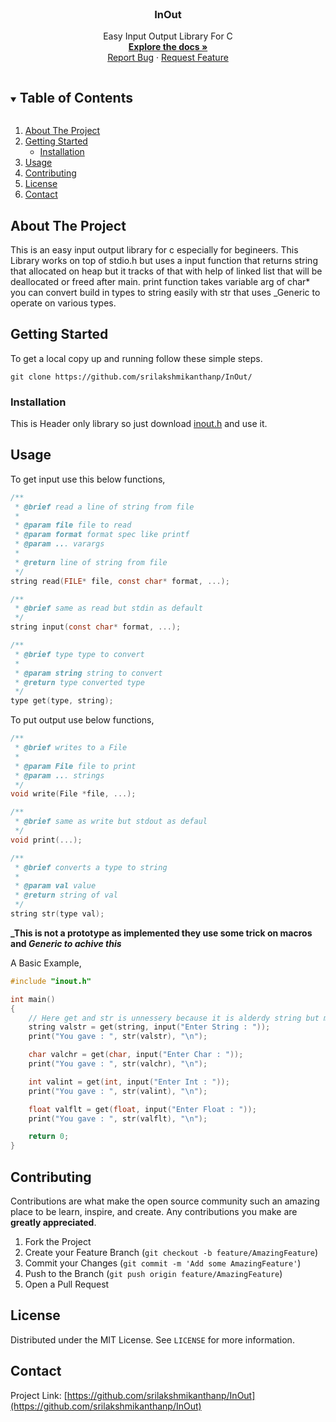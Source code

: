 <!-- PROJECT LOGO -->
<br />
<p align="center">
  <h3 align="center">InOut</h3>
  <p align="center">
    Easy Input Output Library For C
    <br />
    <a href="https://srilakshmikanthanp.github.io/InOut/docs/html/"><strong>Explore the docs »</strong></a>
    <br />
    <a href="https://github.com/srilakshmikanthanp/InOut/issues">Report Bug</a>
    ·
    <a href="https://github.com/srilakshmikanthanp/InOut/issues">Request Feature</a>
  </p>
</p>

<!-- TABLE OF CONTENTS -->
<details open="open">
  <summary><h2 style="display: inline-block">Table of Contents</h2></summary>
  <ol>
    <li>
      <a href="#about-the-project">About The Project</a>
    </li>
    <li>
      <a href="#getting-started">Getting Started</a>
      <ul>
        <li><a href="#installation">Installation</a></li>
      </ul>
    </li>
    <li><a href="#usage">Usage</a></li>
    <li><a href="#contributing">Contributing</a></li>
    <li><a href="#license">License</a></li>
    <li><a href="#contact">Contact</a></li>
  </ol>
</details>

<!-- ABOUT THE PROJECT -->
## About The Project

This is an easy input output library for c especially for begineers. This Library works on top of stdio.h but uses a input function that returns string that allocated on heap but it tracks of that with help of linked list that will be deallocated or freed after main. print function takes variable arg of char* you can convert build in types to string easily with str that uses _Generic to operate on various types.

<!-- GETTING STARTED -->
## Getting Started

To get a local copy up and running follow these simple steps.

~~~shell
git clone https://github.com/srilakshmikanthanp/InOut/
~~~

### Installation

This is Header only library so just download [inout.h](src/srilakshmikanthanp/inout.h) and use it.

<!-- USAGE EXAMPLES -->
## Usage

To get input use this below functions,

~~~c
/**
 * @brief read a line of string from file
 * 
 * @param file file to read
 * @param format format spec like printf
 * @param ... varargs
 * 
 * @return line of string from file
 */
string read(FILE* file, const char* format, ...);

/**
 * @brief same as read but stdin as default
 */
string input(const char* format, ...);

/**
 * @brief type type to convert
 * 
 * @param string string to convert
 * @return type converted type
 */
type get(type, string);
~~~

To put output use below functions,

~~~c
/**
 * @brief writes to a File
 * 
 * @param File file to print
 * @param ... strings
 */
void write(File *file, ...);

/**
 * @brief same as write but stdout as defaul
 */
void print(...);

/**
 * @brief converts a type to string
 * 
 * @param val value
 * @return string of val
 */
string str(type val);
~~~

**_This is not a prototype as implemented they use some trick on macros and _Generic to achive this_**

A Basic Example,

~~~c
#include "inout.h"

int main()
{
    // Here get and str is unnessery because it is alderdy string but may help begineers
    string valstr = get(string, input("Enter String : "));
    print("You gave : ", str(valstr), "\n");

    char valchr = get(char, input("Enter Char : "));
    print("You gave : ", str(valchr), "\n");

    int valint = get(int, input("Enter Int : "));
    print("You gave : ", str(valint), "\n");

    float valflt = get(float, input("Enter Float : "));
    print("You gave : ", str(valflt), "\n");

    return 0;
}
~~~

<!-- CONTRIBUTING -->
## Contributing

Contributions are what make the open source community such an amazing place to be learn, inspire, and create. Any contributions you make are **greatly appreciated**.

1. Fork the Project
2. Create your Feature Branch (`git checkout -b feature/AmazingFeature`)
3. Commit your Changes (`git commit -m 'Add some AmazingFeature'`)
4. Push to the Branch (`git push origin feature/AmazingFeature`)
5. Open a Pull Request

<!-- LICENSE -->
## License

Distributed under the MIT License. See `LICENSE` for more information.

<!-- CONTACT -->
## Contact

Project Link: [https://github.com/srilakshmikanthanp/InOut](https://github.com/srilakshmikanthanp/InOut)
